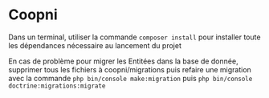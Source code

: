 # Coopni

Dans un terminal, utiliser la commande ```composer install``` pour installer toute les dépendances nécessaire au lancement du projet

En cas de problème pour migrer les Entitées dans la base de donnée, supprimer tous les fichiers à coopni/migrations puis refaire une migration avec la commande 
```php bin/console make:migration``` puis ```php bin/console doctrine:migrations:migrate```




